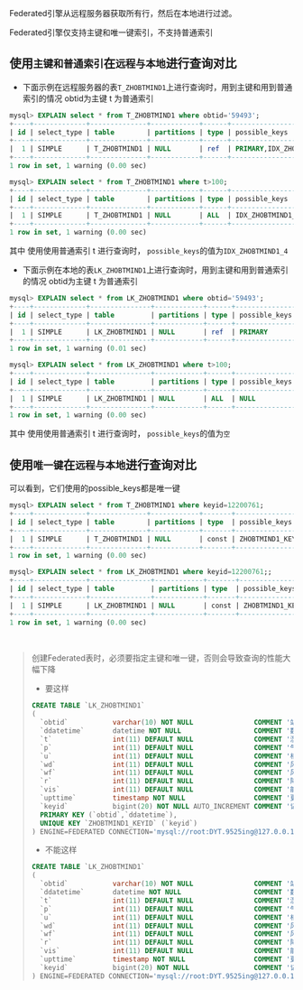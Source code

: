Federated引擎从远程服务器获取所有行，然后在本地进行过滤。

Federated引擎仅支持主键和唯一键索引，不支持普通索引

## 使用`主键和普通索引`在`远程与本地`进行查询对比
- 下面示例在远程服务器的表`T_ZHOBTMIND1`上进行查询时，用到主键和用到普通索引的情况
obtid为主键
t 为普通索引
```sql
mysql> EXPLAIN select * from T_ZHOBTMIND1 where obtid='59493';
+----+-------------+--------------+------------+------+--------------------------+---------+---------+-------+------+----------+-------+
| id | select_type | table        | partitions | type | possible_keys            | key     | key_len | ref   | rows | filtered | Extra |
+----+-------------+--------------+------------+------+--------------------------+---------+---------+-------+------+----------+-------+
|  1 | SIMPLE      | T_ZHOBTMIND1 | NULL       | ref  | PRIMARY,IDX_ZHOBTMIND1_3 | PRIMARY | 42      | const |    3 |   100.00 | NULL  |
+----+-------------+--------------+------------+------+--------------------------+---------+---------+-------+------+----------+-------+
1 row in set, 1 warning (0.00 sec)

mysql> EXPLAIN select * from T_ZHOBTMIND1 where t>100;
+----+-------------+--------------+------------+------+------------------+------+---------+------+------+----------+-------------+
| id | select_type | table        | partitions | type | possible_keys    | key  | key_len | ref  | rows | filtered | Extra       |
+----+-------------+--------------+------------+------+------------------+------+---------+------+------+----------+-------------+
|  1 | SIMPLE      | T_ZHOBTMIND1 | NULL       | ALL  | IDX_ZHOBTMIND1_4 | NULL | NULL    | NULL | 2517 |    71.12 | Using where |
+----+-------------+--------------+------------+------+------------------+------+---------+------+------+----------+-------------+
1 row in set, 1 warning (0.00 sec)
```
其中 使用使用普通索引 t 进行查询时， `possible_keys`的值为`IDX_ZHOBTMIND1_4`

- 下面示例在本地的表`LK_ZHOBTMIND1`上进行查询时，用到主键和用到普通索引的情况
obtid为主键
t 为普通索引
```sql
mysql> EXPLAIN select * from LK_ZHOBTMIND1 where obtid='59493';
+----+-------------+---------------+------------+------+---------------+---------+---------+-------+------+----------+-------+
| id | select_type | table         | partitions | type | possible_keys | key     | key_len | ref   | rows | filtered | Extra |
+----+-------------+---------------+------------+------+---------------+---------+---------+-------+------+----------+-------+
|  1 | SIMPLE      | LK_ZHOBTMIND1 | NULL       | ref  | PRIMARY       | PRIMARY | 32      | const |    2 |   100.00 | NULL  |
+----+-------------+---------------+------------+------+---------------+---------+---------+-------+------+----------+-------+
1 row in set, 1 warning (0.01 sec)

mysql> EXPLAIN select * from LK_ZHOBTMIND1 where t>100;
+----+-------------+---------------+------------+------+---------------+------+---------+------+------+----------+-------------+
| id | select_type | table         | partitions | type | possible_keys | key  | key_len | ref  | rows | filtered | Extra       |
+----+-------------+---------------+------------+------+---------------+------+---------+------+------+----------+-------------+
|  1 | SIMPLE      | LK_ZHOBTMIND1 | NULL       | ALL  | NULL          | NULL | NULL    | NULL | 2517 |    33.33 | Using where |
+----+-------------+---------------+------------+------+---------------+------+---------+------+------+----------+-------------+
1 row in set, 1 warning (0.00 sec)
```
其中 使用使用普通索引 t 进行查询时， `possible_keys`的值为`空`

## 使用`唯一键`在`远程与本地`进行查询对比
可以看到，它们使用的possible_keys都是唯一键
```sql
mysql> EXPLAIN select * from T_ZHOBTMIND1 where keyid=12200761;
+----+-------------+--------------+------------+-------+------------------+------------------+---------+-------+------+----------+-------+
| id | select_type | table        | partitions | type  | possible_keys    | key              | key_len | ref   | rows | filtered | Extra |
+----+-------------+--------------+------------+-------+------------------+------------------+---------+-------+------+----------+-------+
|  1 | SIMPLE      | T_ZHOBTMIND1 | NULL       | const | ZHOBTMIND1_KEYID | ZHOBTMIND1_KEYID | 8       | const |    1 |   100.00 | NULL  |
+----+-------------+--------------+------------+-------+------------------+------------------+---------+-------+------+----------+-------+
1 row in set, 1 warning (0.00 sec)
```

```sql
mysql> EXPLAIN select * from LK_ZHOBTMIND1 where keyid=12200761;;
+----+-------------+---------------+------------+-------+------------------+------------------+---------+-------+------+----------+-------+
| id | select_type | table         | partitions | type  | possible_keys    | key              | key_len | ref   | rows | filtered | Extra |
+----+-------------+---------------+------------+-------+------------------+------------------+---------+-------+------+----------+-------+
|  1 | SIMPLE      | LK_ZHOBTMIND1 | NULL       | const | ZHOBTMIND1_KEYID | ZHOBTMIND1_KEYID | 8       | const |    1 |   100.00 | NULL  |
+----+-------------+---------------+------------+-------+------------------+------------------+---------+-------+------+----------+-------+
1 row in set, 1 warning (0.00 sec)
```
<br>

> 创建Federated表时，必须要指定主键和唯一键，否则会导致查询的性能大幅下降
> - 要这样
> ``` sql
> CREATE TABLE `LK_ZHOBTMIND1`
> (
>   `obtid`           varchar(10) NOT NULL               COMMENT '站点代码。',
>   `ddatetime`       datetime NOT NULL                  COMMENT '数据时间，精确到分钟。',
>   `t`               int(11) DEFAULT NULL               COMMENT '湿度，单位：0.1摄氏度。',
>   `p`               int(11) DEFAULT NULL               COMMENT '气压，单位：0.1百帕。',
>   `u`               int(11) DEFAULT NULL               COMMENT '相对湿度，0-100之间的值。',
>   `wd`              int(11) DEFAULT NULL               COMMENT '风向，0-360之间的值。',
>   `wf`              int(11) DEFAULT NULL               COMMENT '风速：单位0.1m/s。',
>   `r`               int(11) DEFAULT NULL               COMMENT '降雨量：0.1mm。',
>   `vis`             int(11) DEFAULT NULL               COMMENT '能见度：0.1米。',
>   `upttime`         timestamp NOT NULL                 COMMENT '更新时间。',
>   `keyid`           bigint(20) NOT NULL AUTO_INCREMENT COMMENT '记录编号，自动增长列。',
>   PRIMARY KEY (`obtid`,`ddatetime`),
>   UNIQUE KEY `ZHOBTMIND1_KEYID` (`keyid`)
> ) ENGINE=FEDERATED CONNECTION='mysql://root:DYT.9525ing@127.0.0.1:3306/TestDB/T_ZHOBTMIND1';
> ```
> - 不能这样
> ``` sql
> CREATE TABLE `LK_ZHOBTMIND1`
> (
>   `obtid`           varchar(10) NOT NULL               COMMENT '站点代码。',
>   `ddatetime`       datetime NOT NULL                  COMMENT '数据时间，精确到分钟。',
>   `t`               int(11) DEFAULT NULL               COMMENT '湿度，单位：0.1摄氏度。',
>   `p`               int(11) DEFAULT NULL               COMMENT '气压，单位：0.1百帕。',
>   `u`               int(11) DEFAULT NULL               COMMENT '相对湿度，0-100之间的值。',
>   `wd`              int(11) DEFAULT NULL               COMMENT '风向，0-360之间的值。',
>   `wf`              int(11) DEFAULT NULL               COMMENT '风速：单位0.1m/s。',
>   `r`               int(11) DEFAULT NULL               COMMENT '降雨量：0.1mm。',
>   `vis`             int(11) DEFAULT NULL               COMMENT '能见度：0.1米。',
>   `upttime`         timestamp NOT NULL                 COMMENT '更新时间。',
>   `keyid`           bigint(20) NOT NULL                COMMENT '记录编号，自动增长列。'
> ) ENGINE=FEDERATED CONNECTION='mysql://root:DYT.9525ing@127.0.0.1:3306/TestDB/T_ZHOBTMIND1';
> ```